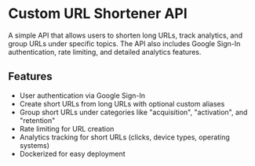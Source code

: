 # Custom URL Shortener API

A simple API that allows users to shorten long URLs, track analytics, and group URLs under specific topics. The API also includes Google Sign-In authentication, rate limiting, and detailed analytics features.

## Features

- User authentication via Google Sign-In
- Create short URLs from long URLs with optional custom aliases
- Group short URLs under categories like "acquisition", "activation", and "retention"
- Rate limiting for URL creation
- Analytics tracking for short URLs (clicks, device types, operating systems)
- Dockerized for easy deployment
